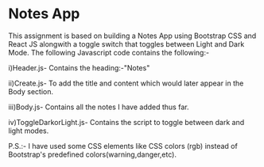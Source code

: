 # Notes App
This assignment is based on building a Notes App using Bootstrap CSS and React JS alongwith a toggle switch that toggles between Light and Dark Mode.
The following Javascript code contains the following:-

i)Header.js- Contains the heading:-"Notes"

ii)Create.js- To add the title and content which would later appear in the Body section.

iii)Body.js- Contains all the notes I have added thus far.

iv)ToggleDarkorLight.js- Contains the script to toggle between dark and light modes.

P.S.:- I have used some CSS elements like CSS colors (rgb) instead of Bootstrap's predefined colors(warning,danger,etc).
